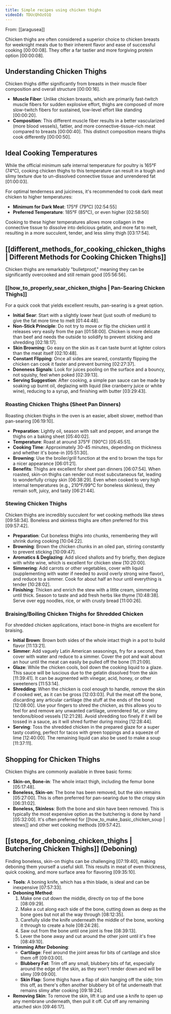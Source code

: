 ```yaml
---
title: Simple recipes using chicken thighs
videoId: TDUcQhOzO1Q
---
```


From: [[aragusea]] <br/> 

Chicken thighs are often considered a superior choice to chicken breasts for weeknight meals due to their inherent flavor and ease of successful cooking <a class="yt-timestamp" data-t="00:00:08">[00:00:08]</a>. They offer a far tastier and more forgiving protein option <a class="yt-timestamp" data-t="00:00:08">[00:00:08]</a>.

## Understanding Chicken Thighs

Chicken thighs differ significantly from breasts in their muscle fiber composition and overall structure <a class="yt-timestamp" data-t="00:00:16">[00:00:16]</a>.

*   **Muscle Fiber**: Unlike chicken breasts, which are primarily fast-twitch muscle fibers for sudden explosive effort, thighs are composed of more slow-twitch fibers for sustained, low-level effort like standing <a class="yt-timestamp" data-t="00:00:20">[00:00:20]</a>.
*   **Composition**: This different muscle fiber results in a better vascularized (more blood vessels), fattier, and more connective-tissue-rich meat compared to breasts <a class="yt-timestamp" data-t="00:00:40">[00:00:40]</a>. This distinct composition means thighs cook differently <a class="yt-timestamp" data-t="00:00:50">[00:00:50]</a>.

## Ideal Cooking Temperatures

While the official minimum safe internal temperature for poultry is 165°F (74°C), cooking chicken thighs to this temperature can result in a tough and slimy texture due to un-dissolved connective tissue and unrendered fat <a class="yt-timestamp" data-t="01:00:03">[01:00:03]</a>.

For optimal tenderness and juiciness, it's recommended to cook dark meat chicken to higher temperatures:
*   **Minimum for Dark Meat**: 175°F (79°C) <a class="yt-timestamp" data-t="02:54:55">[02:54:55]</a>
*   **Preferred Temperature**: 185°F (85°C), or even higher <a class="yt-timestamp" data-t="02:58:50">[02:58:50]</a>

Cooking to these higher temperatures allows more collagen in the connective tissue to dissolve into delicious gelatin, and more fat to melt, resulting in a more succulent, tender, and less slimy thigh <a class="yt-timestamp" data-t="03:17:54">[03:17:54]</a>.

## [[different_methods_for_cooking_chicken_thighs | Different Methods for Cooking Chicken Thighs]]

Chicken thighs are remarkably "bulletproof," meaning they can be significantly overcooked and still remain good <a class="yt-timestamp" data-t="05:56:56">[05:56:56]</a>.

### [[how_to_properly_sear_chicken_thighs | Pan-Searing Chicken Thighs]]

For a quick cook that yields excellent results, pan-searing is a great option.

*   **Initial Sear**: Start with a slightly lower heat (just south of medium) to give the fat more time to melt <a class="yt-timestamp" data-t="01:44:48">[01:44:48]</a>.
*   **Non-Stick Principle**: Do not try to move or flip the chicken until it releases very easily from the pan <a class="yt-timestamp" data-t="01:58:00">[01:58:00]</a>. Chicken is more delicate than beef and needs the outside to solidify to prevent sticking and shredding <a class="yt-timestamp" data-t="02:18:17">[02:18:17]</a>.
*   **Skin Browning**: Go easy on the skin as it can taste burnt at lighter colors than the meat itself <a class="yt-timestamp" data-t="02:10:48">[02:10:48]</a>.
*   **Constant Flipping**: Once all sides are seared, constantly flipping the chicken can cook it faster and prevent burning <a class="yt-timestamp" data-t="02:27:37">[02:27:37]</a>.
*   **Doneness Signals**: Look for juices pooling on the surface and a bouncy, not squishy, feel when poked <a class="yt-timestamp" data-t="02:39:13">[02:39:13]</a>.
*   **Serving Suggestion**: After cooking, a simple pan sauce can be made by soaking up burnt oil, deglazing with liquid (like cranberry juice or white wine), reducing to a syrup, and finishing with butter <a class="yt-timestamp" data-t="03:29:43">[03:29:43]</a>.

### Roasting Chicken Thighs (Sheet Pan Dinners)

Roasting chicken thighs in the oven is an easier, albeit slower, method than pan-searing <a class="yt-timestamp" data-t="06:19:10">[06:19:10]</a>.

*   **Preparation**: Lightly oil, season with salt and pepper, and arrange the thighs on a baking sheet <a class="yt-timestamp" data-t="05:40:02">[05:40:02]</a>.
*   **Temperature**: Roast at around 375°F (190°C) <a class="yt-timestamp" data-t="05:45:51">[05:45:51]</a>.
*   **Cooking Time**: Approximately 30-45 minutes, depending on thickness and whether it's bone-in <a class="yt-timestamp" data-t="05:51:30">[05:51:30]</a>.
*   **Browning**: Use the broiler/grill function at the end to brown the tops for a nicer appearance <a class="yt-timestamp" data-t="06:01:21">[06:01:21]</a>.
*   **Benefits**: Thighs are excellent for sheet pan dinners <a class="yt-timestamp" data-t="06:07:54">[06:07:54]</a>. When roasted, skin-on thighs can render out most subcutaneous fat, leading to wonderfully crispy skin <a class="yt-timestamp" data-t="06:38:29">[06:38:29]</a>. Even when cooked to very high internal temperatures (e.g., 210°F/99°C for boneless skinless), they remain soft, juicy, and tasty <a class="yt-timestamp" data-t="06:21:44">[06:21:44]</a>.

### Stewing Chicken Thighs

Chicken thighs are incredibly succulent for wet cooking methods like stews <a class="yt-timestamp" data-t="09:58:34">[09:58:34]</a>. Boneless and skinless thighs are often preferred for this <a class="yt-timestamp" data-t="09:57:42">[09:57:42]</a>.

*   **Preparation**: Cut boneless thighs into chunks, remembering they will shrink during cooking <a class="yt-timestamp" data-t="10:04:22">[10:04:22]</a>.
*   **Browning**: Brown the chicken chunks in an oiled pan, stirring constantly to prevent sticking <a class="yt-timestamp" data-t="10:09:47">[10:09:47]</a>.
*   **Aromatics & Deglazing**: Add sliced shallots and fry briefly, then deglaze with white wine, which is excellent for chicken stew <a class="yt-timestamp" data-t="10:20:00">[10:20:00]</a>.
*   **Simmering**: Add carrots or other vegetables, cover with liquid (supplementing with water if needed to avoid overly strong wine flavor), and reduce to a simmer. Cook for about half an hour until everything is tender <a class="yt-timestamp" data-t="10:28:02">[10:28:02]</a>.
*   **Finishing**: Thicken and enrich the stew with a little cream, simmering until thick. Season to taste and add fresh herbs like thyme <a class="yt-timestamp" data-t="10:48:38">[10:48:38]</a>. Serve over egg noodles, rice, or with crusty bread <a class="yt-timestamp" data-t="11:00:26">[11:00:26]</a>.

### Braising/Boiling Chicken Thighs for Shredded Chicken

For shredded chicken applications, intact bone-in thighs are excellent for braising.

*   **Initial Brown**: Brown both sides of the whole intact thigh in a pot to build flavor <a class="yt-timestamp" data-t="11:13:21">[11:13:21]</a>.
*   **Simmer**: Add vaguely Latin American seasonings, fry for a second, then cover with water and reduce to a simmer. Cover the pot and wait about an hour until the meat can easily be pulled off the bone <a class="yt-timestamp" data-t="11:21:09">[11:21:09]</a>.
*   **Glaze**: While the chicken cools, boil down the cooking liquid to a glaze. This sauce will be luscious due to the gelatin dissolved from the skin <a class="yt-timestamp" data-t="11:39:41">[11:39:41]</a>. It can be augmented with vinegar, acid, honey, or other sweeteners <a class="yt-timestamp" data-t="11:53:14">[11:53:14]</a>.
*   **Shredding**: When the chicken is cool enough to handle, remove the skin if cooked wet, as it can be gross <a class="yt-timestamp" data-t="12:03:03">[12:03:03]</a>. Pull the meat off the bone, discarding any articular cartilage (the stuff at the ends of the bone) <a class="yt-timestamp" data-t="12:08:00">[12:08:00]</a>. Use your fingers to shred the chicken, as this allows you to feel for and remove any unwanted cartilage, unrendered fat, or slimy tendons/blood vessels <a class="yt-timestamp" data-t="12:21:28">[12:21:28]</a>. Avoid shredding too finely if it will be tossed in a sauce, as it will shred further during mixing <a class="yt-timestamp" data-t="12:28:44">[12:28:44]</a>.
*   **Serving**: Toss the shredded chicken in the prepared glaze for a super tasty coating, perfect for tacos with green toppings and a squeeze of lime <a class="yt-timestamp" data-t="12:40:00">[12:40:00]</a>. The remaining liquid can also be used to make a soup <a class="yt-timestamp" data-t="11:37:11">[11:37:11]</a>.

## Shopping for Chicken Thighs

Chicken thighs are commonly available in three basic forms:

*   **Skin-on, Bone-in**: The whole intact thigh, including the femur bone <a class="yt-timestamp" data-t="05:17:48">[05:17:48]</a>.
*   **Boneless, Skin-on**: The bone has been removed, but the skin remains <a class="yt-timestamp" data-t="05:27:00">[05:27:00]</a>. This is often preferred for pan-searing due to the crispy skin <a class="yt-timestamp" data-t="06:31:02">[06:31:02]</a>.
*   **Boneless, Skinless**: Both the bone and skin have been removed. This is typically the most expensive option as the butchering is done by hand <a class="yt-timestamp" data-t="05:32:00">[05:32:00]</a>. It's often preferred for [[how_to_make_basic_chicken_soup | stews]] and other wet cooking methods <a class="yt-timestamp" data-t="09:57:42">[09:57:42]</a>.

## [[steps_for_deboning_chicken_thighs | Butchering Chicken Thighs]] (Deboning)

Finding boneless, skin-on thighs can be challenging <a class="yt-timestamp" data-t="07:19:40">[07:19:40]</a>, making deboning them yourself a useful skill. This results in meat of even thickness, quick cooking, and more surface area for flavoring <a class="yt-timestamp" data-t="09:35:10">[09:35:10]</a>.

*   **Tools**: A boning knife, which has a thin blade, is ideal and can be inexpensive <a class="yt-timestamp" data-t="07:57:33">[07:57:33]</a>.
*   **Deboning Method**:
    1.  Make one cut down the middle, directly on top of the bone <a class="yt-timestamp" data-t="08:09:29">[08:09:29]</a>.
    2.  Make a cut along each side of the bone, cutting down as deep as the bone goes but not all the way through <a class="yt-timestamp" data-t="08:12:35">[08:12:35]</a>.
    3.  Carefully slide the knife underneath the middle of the bone, working it through to create a hole <a class="yt-timestamp" data-t="08:24:28">[08:24:28]</a>.
    4.  Saw out from the bone until one joint is free <a class="yt-timestamp" data-t="08:39:13">[08:39:13]</a>.
    5.  Lever the bone away and cut around the other joint until it's free <a class="yt-timestamp" data-t="08:49:10">[08:49:10]</a>.
*   **Trimming After Deboning**:
    *   **Cartilage**: Feel around the joint areas for bits of cartilage and slice them off <a class="yt-timestamp" data-t="09:03:00">[09:03:00]</a>.
    *   **Blubbery Fat**: Trim off any small, blubbery bits of fat, especially around the edge of the skin, as they won't render down and will be slimy <a class="yt-timestamp" data-t="09:09:00">[09:09:00]</a>.
    *   **Skin Flap**: Some thighs have a flap of skin hanging off the side; trim this off, as there's often another blubbery bit of fat underneath that remains slimy after cooking <a class="yt-timestamp" data-t="09:18:24">[09:18:24]</a>.
*   **Removing Skin**: To remove the skin, lift it up and use a knife to open up any membrane underneath, then pull it off. Cut off any remaining attached skin <a class="yt-timestamp" data-t="09:46:17">[09:46:17]</a>.